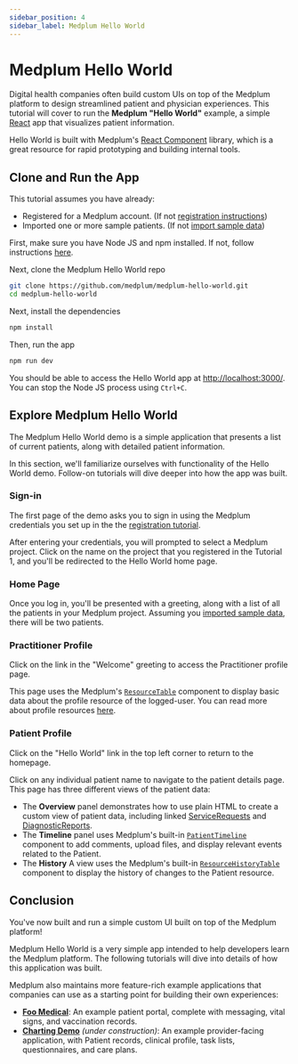 ```yaml
---
sidebar_position: 4
sidebar_label: Medplum Hello World
---
```


# Medplum Hello World

Digital health companies often build custom UIs on top of the Medplum platform to design streamlined patient and physician experiences. This tutorial will cover to run the **Medplum "Hello World"** example, a simple [React](https://reactjs.org/) app that visualizes patient information.

Hello World is built with Medplum's [React Component](https://storybook.medplum.com/?path=/docs/medplum-introduction--docs) library, which is a great resource for rapid prototyping and building internal tools.

## Clone and Run the App

This tutorial assumes you have already:

- Registered for a Medplum account. (If not [registration instructions](./register.md))
- Imported one or more sample patients. (If not [import sample data](/docs/tutorials/importing-sample-data.md))

First, make sure you have Node JS and npm installed. If not, follow instructions [here](https://nodejs.org/en/download/).

Next, clone the Medplum Hello World repo

```bash
git clone https://github.com/medplum/medplum-hello-world.git
cd medplum-hello-world
```

Next, install the dependencies

```bash
npm install
```

Then, run the app

```bash
npm run dev
```

You should be able to access the Hello World app at [http://localhost:3000/](http://localhost:3000/). You can stop the Node JS process using `Ctrl+C`.

## Explore Medplum Hello World

The Medplum Hello World demo is a simple application that presents a list of current patients, along with detailed patient information.

In this section, we'll familiarize ourselves with functionality of the Hello World demo. Follow-on tutorials will dive deeper into how the app was built.

### Sign-in

The first page of the demo asks you to sign in using the Medplum credentials you set up in the the [registration tutorial](./register.md).

After entering your credentials, you will prompted to select a Medplum project. Click on the name on the project that you registered in the Tutorial 1, and you'll be redirected to the Hello World home page.

### Home Page

Once you log in, you'll be presented with a greeting, along with a list of all the patients in your Medplum project. Assuming you [imported sample data](/docs/tutorials/importing-sample-data.md), there will be two patients.

### Practitioner Profile

Click on the link in the "Welcome" greeting to access the Practitioner profile page.

This page uses the Medplum's [`ResourceTable`](https://storybook.medplum.com/?path=/docs/medplum-resourcetable--patient) component to display basic data about the profile resource of the logged-user. You can read more about profile resources [here](/docs/tutorials/register#invite-a-new-user).

### Patient Profile

Click on the "Hello World" link in the top left corner to return to the homepage.

Click on any individual patient name to navigate to the patient details page. This page has three different views of the patient data:

- The **Overview** panel demonstrates how to use plain HTML to create a custom view of patient data, including linked [ServiceRequests](/docs/api/fhir/resources/servicerequest) and [DiagnosticReports](/docs/api/fhir/resources/diagnosticreport).
- The **Timeline** panel uses Medplum's built-in [`PatientTimeline`](https://storybook.medplum.com/?path=/docs/medplum-patienttimeline--patient) component to add comments, upload files, and display relevant events related to the Patient.
- The **History** A view uses the Medplum's built-in [`ResourceHistoryTable`](https://storybook.medplum.com/?path=/docs/medplum-resourcehistorytable--basic) component to display the history of changes to the Patient resource.

## Conclusion

You've now built and run a simple custom UI built on top of the Medplum platform!

Medplum Hello World is a very simple app intended to help developers learn the Medplum platform. The following tutorials will dive into details of how this application was built.

Medplum also maintains more feature-rich example applications that companies can use as a starting point for building their own experiences:

- [**Foo Medical**](https://github.com/medplum/foomedical): An example patient portal, complete with messaging, vital signs, and vaccination records.
- [**Charting Demo**](https://github.com/medplum/medplum-chart-demo) _(under construction)_: An example provider-facing application, with Patient records, clinical profile, task lists, questionnaires, and care plans.
